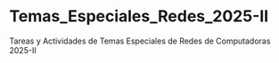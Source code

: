 # Temas_Especiales_Redes_2025-II
Tareas y Actividades de Temas Especiales de Redes de Computadoras 2025-II
